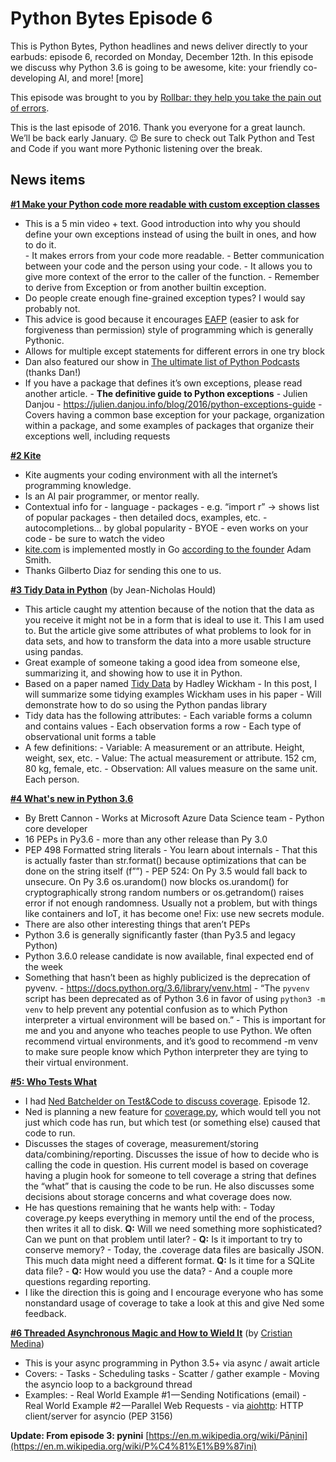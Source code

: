 # Python Bytes Episode 6

This is Python Bytes, Python headlines and news deliver directly to your earbuds: episode 6, recorded on Monday, December 12th. In this episode we discuss why Python 3.6 is going to be awesome, kite: your friendly co-developing AI, and more! [more] 

This episode was brought to you by [Rollbar: they help you take the pain out of errors](http://rollbar.com/pythonbytes).

This is the last episode of 2016. Thank you everyone for a great launch. We’ll be back early January. 😉 Be sure to check out Talk Python and Test and Code if you want more Pythonic listening over the break.

## News items

[**#1 Make your Python code more readable with custom exception classes**](https://dbader.org/blog/python-custom-exceptions)

- This is a 5 min video + text. Good introduction into why you should define your own exceptions instead of using the built in ones, and how to do it.  
	  - It makes errors from your code more readable.
	  - Better communication between your code and the person using your code.
	  - It allows you to give more context of the error to the caller of the function.
	  - Remember to derive from Exception or from another builtin exception.
- Do people create enough fine-grained exception types? I would say probably not.
- This advice is good because it encourages [EAFP](https://docs.python.org/2/glossary.html#term-eafp) (easier to ask for forgiveness than permission) style of programming which is generally Pythonic.
- Allows for multiple except statements for different errors in one try block
- Dan also featured our show in [The ultimate list of Python Podcasts](https://dbader.org/blog/ultimate-list-of-python-podcasts) (thanks Dan!)
- If you have a package that defines it’s own exceptions, please read another article.
	  - **The definitive guide to Python exceptions**
	    - Julien Danjou
	    - https://julien.danjou.info/blog/2016/python-exceptions-guide
	    - Covers having a common base exception for your package, organization within a package, and some examples of packages that organize their exceptions well, including requests
  

[**#2 Kite**](https://kite.com/)

- Kite augments your coding environment with all the internet’s programming knowledge.
- Is an AI pair programmer, or mentor really.
- Contextual info for
	  - language
	  - packages
	  - e.g. “import r” → shows list of popular packages
	  - then detailed docs, examples, etc.
	  - autocompletions… by global popularity
	  - BYOE
	  - even works on your code
	  - be sure to watch the video
- [kite.com](http://kite.com) is implemented mostly in Go [according to the founder](https://twitter.com/asmith/status/806705380755578880) Adam Smith.
- Thanks Gilberto Diaz for sending this one to us.

[**#3 Tidy Data in Python**](http://www.jeannicholashould.com/tidy-data-in-python.html) (by Jean-Nicholas Hould)

- This article caught my attention because of the notion that the data as you receive it might not be in a form that is ideal to use it. This I am used to. But the article give some attributes of what problems to look for in data sets, and how to transform the data into a more usable structure using pandas.
- Great example of someone taking a good idea from someone else, summarizing it, and showing how to use it in Python.
- Based on a paper named [Tidy Data](http://vita.had.co.nz/papers/tidy-data.pdf) by Hadley Wickham
	  - In this post, I will summarize some tidying examples Wickham uses in his paper 
	  - Will demonstrate how to do so using the Python pandas library
- Tidy data has the following attributes:
	  - Each variable forms a column and contains values
	  - Each observation forms a row
	  - Each type of observational unit forms a table
- A few definitions:
	  - Variable: A measurement or an attribute. Height, weight, sex, etc.
	  - Value: The actual measurement or attribute. 152 cm, 80 kg, female, etc.
	  - Observation: All values measure on the same unit. Each person.


[**#4 What's new in Python 3.6**](https://youtu.be/hk85RUtQsBI)

- By Brett Cannon 
	  - Works at Microsoft Azure Data Science team
	  - Python core developer
- 16 PEPs in Py3.6 - more than any other release than Py 3.0
- PEP 498 Formatted string literals
	  - You learn about internals
	  - That this is actually faster than str.format() because optimizations that can be done on the string itself (f””)
	  - PEP 524: On Py 3.5 would fall back to unsecure. On Py 3.6 os.urandom() now blocks os.urandom() for cryptographically strong random numbers or os.getrandom() raises error if not enough randomness. Usually not a problem, but with things like containers and IoT, it has become one! Fix: use new secrets module.
- There are also other interesting things that aren’t PEPs  
- Python 3.6 is generally significantly faster (than Py3.5 and legacy Python)
- Python 3.6.0 release candidate is now available, final expected end of the week
- Something that hasn’t been as highly publicized is the deprecation of pyvenv.
	  - https://docs.python.org/3.6/library/venv.html
	  - “The `pyvenv` script has been deprecated as of Python 3.6 in favor of using `python3 -m venv` to help prevent any potential confusion as to which Python interpreter a virtual environment will be based on.”
	  - This is important for me and you and anyone who teaches people to use Python. We often recommend virtual environments, and it’s good to recommend -m venv to make sure people know which Python interpreter they are tying to their virtual environment.

[**#5: Who Tests What**](http://nedbatchelder.com//blog/201612/who_tests_what.html)

- I had [Ned Batchelder on Test&Code to discuss coverage](http://pythontesting.net/podcast/coverage-ned-batchelder/). Episode 12.
- Ned is planning a new feature for [coverage.py](https://pypi.python.org/pypi/coverage), which would tell you not just which code has run, but which test (or something else) caused that code to run.
- Discusses the stages of coverage, measurement/storing data/combining/reporting. Discusses the issue of how to decide who is calling the code in question. His current model is based on coverage having a plugin hook for someone to tell coverage a string that defines the “what” that is causing the code to be run. He also discusses some decisions about storage concerns and what coverage does now.
- He has questions remaining that he wants help with:
	  - Today coverage.py keeps everything in memory until the end of the process, then writes it all to disk. **Q:** Will we need something more sophisticated? Can we punt on that problem until later?
	  - **Q:** Is it important to try to conserve memory?
	  - Today, the .coverage data files are basically JSON. This much data might need a different format. **Q:** Is it time for a SQLite data file?
	  - **Q:** How would you use the data?
	  - And a couple more questions regarding reporting.
- I like the direction this is going and I encourage everyone who has some nonstandard usage of coverage to take a look at this and give Ned some feedback.


[**#6 Threaded Asynchronous Magic and How to Wield It**](https://hackernoon.com/threaded-asynchronous-magic-and-how-to-wield-it-bba9ed602c32#.8qk30tq31)
(by [Cristian Medina](https://twitter.com/tryexceptpass))

- This is your async programming in Python 3.5+ via async / await article
- Covers: 
	  - Tasks
	  - Scheduling tasks
	  - Scatter / gather example
	  - Moving the asyncio loop to a background thread
- Examples:
	  - Real World Example #1 — Sending Notifications (email)
	  - Real World Example #2 — Parallel Web Requests
	    - via [aiohttp](https://aiohttp.readthedocs.io/en/stable/): HTTP client/server for asyncio (PEP 3156)

**Update: From episode 3: pynini**
[https://en.m.wikipedia.org/wiki/Pāṇini](https://en.m.wikipedia.org/wiki/P%C4%81%E1%B9%87ini)
